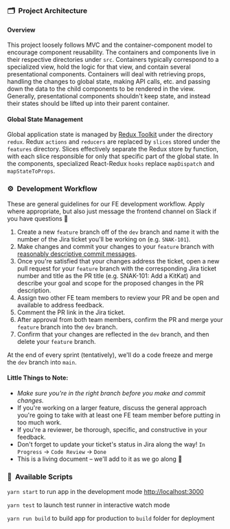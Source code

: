 ### :card_index_dividers:&nbsp;&nbsp;Project Architecture

#### Overview

This project loosely follows MVC and the container-component model to encourage component reusability. The containers and components live in their respective directories under `src`. Containers typically correspond to a specialized view, hold the logic for that view, and contain several presentational components. Containers will deal with retrieving props, handling the changes to global state, making API calls, etc. and passing down the data to the child components to be rendered in the view. Generally, presentational components shouldn't keep state, and instead their states should be lifted up into their parent container.

#### Global State Management

Global application state is managed by [Redux Toolkit](https://redux-toolkit.js.org/usage/usage-guide) under the directory `redux`. Redux `actions` and `reducers` are replaced by `slices` stored under the `features` directory. Slices effectively separate the Redux store by function, with each slice responsible for only that specific part of the global state. In the components, specialized React-Redux `hooks` replace `mapDispatch` and `mapStateToProps`.

### :gear:&nbsp;&nbsp;Development Workflow
These are general guidelines for our FE development workflow. Apply where appropriate, but also just message the frontend channel on Slack if you have questions :slightly_smiling_face:

1. Create a new `feature` branch off of the `dev` branch and name it with the number of the Jira ticket you'll be working on (e.g. `SNAK-101`).
2. Make changes and commit your changes to your `feature` branch with [reasonably descriptive commit messages](https://gist.github.com/qoomon/5dfcdf8eec66a051ecd85625518cfd13).
3. Once you're satisfied that your changes address the ticket, open a new pull request for your `feature` branch with the corresponding Jira ticket number and title as the PR title (e.g. SNAK-101: Add a KitKat) and describe your goal and scope for the proposed changes in the PR description.
4. Assign two other FE team members to review your PR and be open and available to address feedback.
5. Comment the PR link in the Jira ticket.
6. After approval from both team members, confirm the PR and merge your `feature` branch into the `dev` branch.
7. Confirm that your changes are reflected in the `dev` branch, and then delete your `feature` branch.

At the end of every sprint (tentatively), we'll do a code freeze and merge the `dev` branch into `main`.

#### Little Things to Note:
* _Make sure you're in the right branch before you make and commit changes._
* If you're working on a larger feature, discuss the general approach you're going to take with at least one FE team member before putting in too much work.
* If you're a reviewer, be thorough, specific, and constructive in your feedback.
* Don't forget to update your ticket's status in Jira along the way! `In Progress` &rarr; `Code Review` &rarr; `Done`
* This is a living document – we'll add to it as we go along :seedling:

### :memo:&nbsp;&nbsp;Available Scripts

`yarn start` to run app in the development mode [http://localhost:3000](http://localhost:3000)

`yarn test` to launch test runner in  interactive watch mode

`yarn run build` to build app for production to `build` folder for deployment
